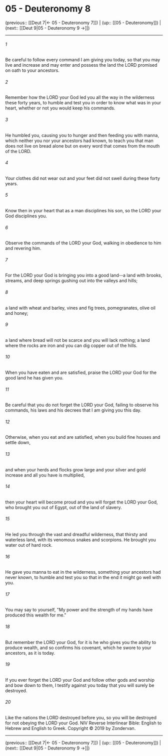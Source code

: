 # 05 - Deuteronomy 8

(previous:: [[Deut 7|← 05 - Deuteronomy 7]]) | (up:: [[05 - Deuteronomy]]) | (next:: [[Deut 9|05 - Deuteronomy 9 →]])

***


###### 1 
Be careful to follow every command I am giving you today, so that you may live and increase and may enter and possess the land the LORD promised on oath to your ancestors. 

###### 2 
Remember how the LORD your God led you all the way in the wilderness these forty years, to humble and test you in order to know what was in your heart, whether or not you would keep his commands. 

###### 3 
He humbled you, causing you to hunger and then feeding you with manna, which neither you nor your ancestors had known, to teach you that man does not live on bread alone but on every word that comes from the mouth of the LORD. 

###### 4 
Your clothes did not wear out and your feet did not swell during these forty years. 

###### 5 
Know then in your heart that as a man disciplines his son, so the LORD your God disciplines you. 

###### 6 
Observe the commands of the LORD your God, walking in obedience to him and revering him. 

###### 7 
For the LORD your God is bringing you into a good land--a land with brooks, streams, and deep springs gushing out into the valleys and hills; 

###### 8 
a land with wheat and barley, vines and fig trees, pomegranates, olive oil and honey; 

###### 9 
a land where bread will not be scarce and you will lack nothing; a land where the rocks are iron and you can dig copper out of the hills. 

###### 10 
When you have eaten and are satisfied, praise the LORD your God for the good land he has given you. 

###### 11 
Be careful that you do not forget the LORD your God, failing to observe his commands, his laws and his decrees that I am giving you this day. 

###### 12 
Otherwise, when you eat and are satisfied, when you build fine houses and settle down, 

###### 13 
and when your herds and flocks grow large and your silver and gold increase and all you have is multiplied, 

###### 14 
then your heart will become proud and you will forget the LORD your God, who brought you out of Egypt, out of the land of slavery. 

###### 15 
He led you through the vast and dreadful wilderness, that thirsty and waterless land, with its venomous snakes and scorpions. He brought you water out of hard rock. 

###### 16 
He gave you manna to eat in the wilderness, something your ancestors had never known, to humble and test you so that in the end it might go well with you. 

###### 17 
You may say to yourself, "My power and the strength of my hands have produced this wealth for me." 

###### 18 
But remember the LORD your God, for it is he who gives you the ability to produce wealth, and so confirms his covenant, which he swore to your ancestors, as it is today. 

###### 19 
If you ever forget the LORD your God and follow other gods and worship and bow down to them, I testify against you today that you will surely be destroyed. 

###### 20 
Like the nations the LORD destroyed before you, so you will be destroyed for not obeying the LORD your God. NIV Reverse Interlinear Bible: English to Hebrew and English to Greek. Copyright © 2019 by Zondervan.

***

(previous:: [[Deut 7|← 05 - Deuteronomy 7]]) | (up:: [[05 - Deuteronomy]]) | (next:: [[Deut 9|05 - Deuteronomy 9 →]])
